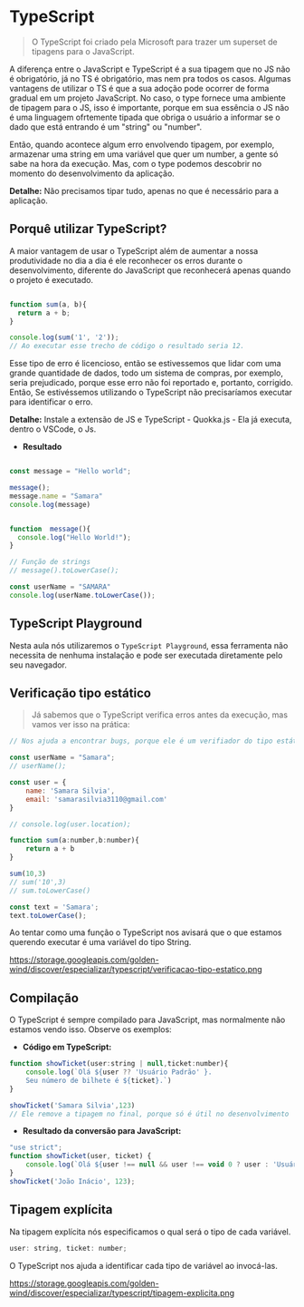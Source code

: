 # TypeScript

> O TypeScript foi criado pela Microsoft para trazer um superset de tipagens para o JavaScript.

A diferença entre o JavaScript e TypeScript é a sua tipagem que no JS não é obrigatório, já no TS é obrigatório, mas nem pra todos os casos. Algumas vantagens de utilizar o TS é que a sua adoção pode ocorrer de forma gradual em um projeto JavaScript. No caso, o type fornece uma ambiente de tipagem para o JS, isso é importante, porque em sua essência o JS não é uma linguagem ofrtemente tipada que obriga o usuário a informar se o dado que está entrando é um "string" ou "number".

Então, quando acontece algum erro envolvendo tipagem, por exemplo, armazenar uma string em uma variável que quer um number, a gente só sabe na hora da execução. Mas, com o type podemos descobrir no momento do desenvolvimento da aplicação.

**Detalhe:** Não precisamos tipar tudo, apenas no que é necessário para a aplicação.

## Porquê utilizar TypeScript?

A maior vantagem de usar o TypeScript além de aumentar a nossa produtividade no dia a dia é ele reconhecer os erros durante o desenvolvimento, diferente do JavaScript que reconhecerá apenas quando o projeto é executado.

```js

function sum(a, b){
  return a + b;
}

console.log(sum('1', '2'));
// Ao executar esse trecho de código o resultado seria 12.

```

Esse tipo de erro é licencioso, então se estivessemos que lidar com uma grande quantidade de dados, todo um sistema de compras, por exemplo, seria prejudicado, porque esse erro não foi reportado e, portanto, corrigido. Então, Se estivéssemos utilizando o TypeScript não precisaríamos executar para identificar o erro.

**Detalhe:** Instale a extensão de JS e TypeScript - Quokka.js - Ela já executa, dentro o VSCode, o Js.

- **Resultado**

```js

const message = "Hello world";

message();
message.name = "Samara"
console.log(message)

```

```js

function  message(){
  console.log("Hello World!");
}

// Função de strings
// message().toLowerCase();

const userName = "SAMARA"
console.log(userName.toLowerCase());

```

## TypeScript Playground

Nesta aula nós utilizaremos o `TypeScript Playground`, essa ferramenta não necessita de nenhuma instalação e pode ser executada diretamente pelo seu navegador.

## Verificação tipo estático
> Já sabemos que o TypeScript verifica erros antes da execução, mas vamos ver isso na prática:

```js
// Nos ajuda a encontrar bugs, porque ele é um verifiador do tipo estático, dizendo a forma, comportmaneto e afins que os valores deveriam ser.

const userName = "Samara";
// userName();

const user = {
    name: 'Samara Silvia',
    email: 'samarasilvia3110@gmail.com'
}

// console.log(user.location);

function sum(a:number,b:number){
    return a + b 
}

sum(10,3)
// sum('10',3)
// sum.toLowerCase()

const text = 'Samara';
text.toLowerCase();
```

Ao tentar como uma função o TypeScript nos avisará que o que estamos querendo executar é uma variável do tipo String.

https://storage.googleapis.com/golden-wind/discover/especializar/typescript/verificacao-tipo-estatico.png

## Compilação
O TypeScript é sempre compilado para JavaScript, mas normalmente não estamos vendo isso. Observe os exemplos:

- **Código em TypeScript:**

```js
function showTicket(user:string | null,ticket:number){
    console.log(`Olá ${user ?? 'Usuário Padrão' }. 
    Seu número de bilhete é ${ticket}.`)
}

showTicket('Samara Silvia',123)
// Ele remove a tipagem no final, porque só é útil no desenvolvimento

```

- **Resultado da conversão para JavaScript:**

```js
"use strict";
function showTicket(user, ticket) {
    console.log(`Olá ${user !== null && user !== void 0 ? user : 'Usuário Padrão'}. Seu número de bilhete é: ${ticket}`);
}
showTicket('João Inácio', 123);
```

## Tipagem explícita
Na tipagem explícita nós especificamos o qual será o tipo de cada variável.

```js
user: string, ticket: number;
```

O TypeScript nos ajuda a identificar cada tipo de variável ao invocá-las.

https://storage.googleapis.com/golden-wind/discover/especializar/typescript/tipagem-explicita.png